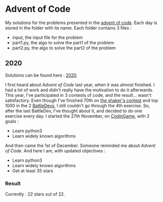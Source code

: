 # Advent of Code

My solutions for the problems presented in the [advent of code](https://adventofcode.com/). Each day is stored in the folder with its name. Each folder contains 3 files :

- input, the input file for the problem
- part1.py, the algo to solve the part1 of the problem
- part2.py, the algo to solve the part2 of the problem

## 2020

Solutions can be found here : [2020](/2020).

I first heard about *Advent of Code* last year, when it was almost finished. I had a lot of work and didn't really have the motivation to do it afterwards. This year, I've participated in 3 contests of code, and the result... wasn't satisfactory. Even though I've finished 70th on [the shaker's contest](https://le-shaker.com/en/) and top 1000 in the 2 [BattleDevs](https://battledev.blogdumoderateur.com/), I still couldn't go through the 4th exercise. So, after the last BattleDev, I've thought about it, and decided to do one exercise every day. I started the 27th November, on [CodinGame](https://www.codingame.com/), with 2 goals :

- Learn python3
- Learn widely known algorithms 

And then came the 1st of December. Someone reminded me about *Advent of Code*. And here I am, with updated objectives :

- Learn python3
- Learn widely known algorithms
- Get at least 35 stars

### Result 

Currently : 22 stars out of 22.